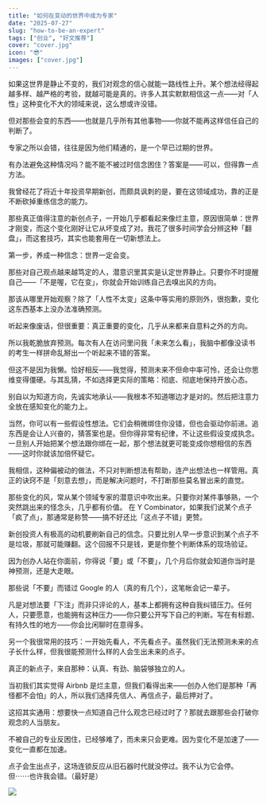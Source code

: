 ```yaml
---
title: "如何在变动的世界中成为专家"
date: "2025-07-27"
slug: "how-to-be-an-expert"
tags: ["创业", "好文推荐"]
cover: "cover.jpg"
icon: "😎"
images: ["cover.jpg"]
---
```

如果这世界是静止不变的，我们对观念的信心就能一路线性上升。某个想法经得起越多样、越严格的考验，就越可能是真的。许多人其实默默相信这一点——对「人性」这种变化不大的领域来说，这么想或许没错。



但对那些会变的东西——也就是几乎所有其他事物——你就不能再这样信任自己的判断了。



专家之所以会错，往往是因为他们精通的，是一个早已过期的世界。



有办法避免这种情况吗？能不能不被过时信念困住？答案是——可以，但得靠一点方法。



我曾经花了将近十年投资早期新创，而颇具讽刺的是，要在这领域成功，靠的正是不断砍掉重练信念的能力。



那些真正值得注意的新创点子，一开始几乎都看起来像烂主意，原因很简单：世界才刚变，而这个变化刚好让它从坏变成了对。我花了很多时间学会分辨这种「翻盘」，而这套技巧，其实也能套用在一切新想法上。



第一步，养成一种信念：世界一定会变。



那些对自己观点越来越笃定的人，潜意识里其实是认定世界静止。只要你不时提醒自己——「不是喔，它在变」，你就会开始训练自己去嗅出风的方向。



那该从哪里开始观察？除了「人性不太变」这条中等实用的原则外，很抱歉，变化这东西基本上没办法准确预测。



听起来像废话，但很重要：真正重要的变化，几乎从来都来自意料之外的方向。



所以我乾脆放弃预测。每次有人在访问里问我「未来怎么看」，我脑中都像没读书的考生一样拼命乱掰出一个听起来不错的答案。



但这不是因为我懒。恰好相反——我觉得，预测未来不但命中率可怜，还会让你思维变得僵硬。与其乱猜，不如选择更实际的策略：彻底、彻底地保持开放心态。



别自以为知道方向，先诚实地承认——我根本不知道哪边才是对的。然后把注意力全放在感知变化的能力上。



当然，你可以有一些假设性想法。它们会稍微绑住你没错，但也会驱动你前进。追东西是会让人兴奋的，猜答案也是。但你得非常有纪律，不让这些假设变成执念。
一旦别人开始把某个想法跟你绑在一起，那个想法就更可能变成你想相信的东西——这时你就该加倍怀疑它。



我相信，这种偏被动的做法，不只对判断想法有帮助，连产出想法也一样管用。真正的诀窍不是「刻意去想」，而是解决问题时，不打断那些莫名冒出来的直觉。



那些变化的风，常从某个领域专家的潜意识中吹出来。只要你对某件事够熟，一个突然跳出来的怪念头，几乎都有价值。
在 Y Combinator，如果我们说某个点子「疯了点」，那通常是称赞——搞不好还比「这点子不错」更赞。



新创投资人有极高的动机要刷新自己的信念。只要比别人早一步意识到某个点子不是垃圾，那就可能赚翻。这个回报不只是钱，更是你整个判断体系的现场验证。



因为创办人站在你面前，你得说「要」或「不要」，几个月后你就会知道你当时是神预测，还是大走眼。



那些说「不要」而错过 Google 的人（真的有几个），这笔帐会记一辈子。



凡是对想法要「下注」而非只评论的人，基本上都拥有这种自我纠错压力。任何人，只要愿意，也能拥有这种压力——你只要公开写下自己的判断。写在有标题、有持久性的地方——你会比闲聊时在意得多。



另一个我很常用的技巧：一开始先看人，不先看点子。虽然我们无法预测未来的点子长什么样，但我很能预测什么样的人会生出未来的点子。



真正的新点子，来自那种：认真、有劲、脑袋够独立的人。



当初我们其实觉得 Airbnb 是烂主意，但我们看得出来——创办人他们是那种「再怪都不会怕」的人，所以我们选择先信人、再信点子，最后押对了。



这招其实通用：想要快一点知道自己什么观念已经过时了？那就去跟那些会打破你观念的人当朋友。



不被自己的专业反困住，已经够难了，而未来只会更难。因为变化不是加速了——变化一直都在加速。



点子会生出点子，这场连锁反应从旧石器时代就没停过。我不认为它会停。
但⋯⋯也许我会错。（最好是）




![](https://prod-files-secure.s3.us-west-2.amazonaws.com/112d0858-5090-4d34-a606-b75eb8d65fd2/46476355-9cf3-4e99-9b7a-3531bc426380/1000202064.png?X-Amz-Algorithm=AWS4-HMAC-SHA256&X-Amz-Content-Sha256=UNSIGNED-PAYLOAD&X-Amz-Credential=ASIAZI2LB46625NAO7D3%2F20250819%2Fus-west-2%2Fs3%2Faws4_request&X-Amz-Date=20250819T154642Z&X-Amz-Expires=3600&X-Amz-Security-Token=IQoJb3JpZ2luX2VjEHgaCXVzLXdlc3QtMiJHMEUCIFz5L8nTWFxK2VoPmvAHMx1CJQT7zHETuFfeiQjKnvtIAiEAnMJAShzk3tBClv4OZh6cEv6k0Yi8DQcwg6PXX0klhEEqiAQIwP%2F%2F%2F%2F%2F%2F%2F%2F%2F%2FARAAGgw2Mzc0MjMxODM4MDUiDByuwe1z%2BONeLf8iRCrcA%2B9iH0KPr8GV%2BZFocL9h8iB5DLDT8Aload%2Bm9zgSv8CTSRA%2BIYjN%2F%2BOUbNe%2FECxuc8lYGnjiFSLjK7s23MHRIZRIJIPQ0E%2BkiMaxuUplAxy0qKvlDa%2FN9Q%2B46FfLLC8xEmsIM4jvLI36iL1vOKPpBnV%2BBja00LB5cDzgUdruJJjB%2B7YFgYhOGWRDAgAntMDPEWuJ5NUqhKbtVo8T3yjd4xbzVNx5ysg%2FBOrGtpEDRta00RYd6tUROAGj%2B75NclvWcO7OFip1TYosuyZfI69N0ReKSDsId8Y%2BtvXgkxWgfi2PuagBGBAiNnwmbCeNd2dafW4Sx%2B5Vdny%2FMZAYU2grKD3WDa%2BKWHBuLGkjz2dRGJI0CZGqQ6NuyV%2BlHsK3wEyJAJDeOFQNHcEvz%2FP2pDJW0y2QGt7ekxA8n4X7aXIlvMJHOwBqwqHJwta%2BSYF%2FiLkOnMc0pWBdUZqByXnuEmAJA2LCCTVPTKhGr1mulXXrOfxUvpuh0QYBkBbYLSXt8c%2BO80AqMXax42%2FSmu08Ld5Jj8xq8XJpqp97wCreaF9AwNAeoTUeNgbleZLK56hnrTMv2MVfFeFS7vckW%2B4oFdeh45YyZfdrTNpXxsf1epHa6wCC2Lwy0gdMqHosW2oqMIWuksUGOqUBz2YyabtfhVJOkBjDyiq2%2FSuK0kThMupdX8BEQnsaqZo4DLJgPALqozSFI3RI2yUNMVni1InYGIsWWvln6WftqG3%2FEiTDeI9c62Hgo6yKnnms75y8SzorDNDTiCmC%2FaAQQ4gLvLrAMCTUHJJOvalP4xvn6iprd5dZgD5ekbcKH5huG7RGlvVLcb%2B2aphdI19gXelyuAkYtX02pDXmSTT0LIBPI0xV&X-Amz-Signature=aa195014370974d5c8b3990f3117e324c528ecbe8be24976d28683cfbbf8e384&X-Amz-SignedHeaders=host&x-amz-checksum-mode=ENABLED&x-id=GetObject)

